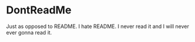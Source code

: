 # DontReadMe
Just as opposed to README.  I hate README. I never read it and I will never ever gonna read it.
